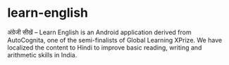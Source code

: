 # learn-english
अंग्रेजी सीखें  – Learn English is an Android application derived from AutoCognita, one of the semi-finalists of Global Learning XPrize. We have localized the content to Hindi to improve basic reading, writing and arithmetic skills in India. 
